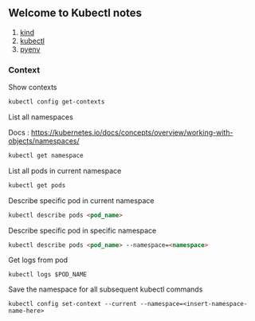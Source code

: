 ## Welcome to Kubectl notes

1. [kind](./kind.md)
2. [kubectl](./kubectl.md)
3. [pyenv](./pyenv.md)

### Context

Show contexts

```markdown
kubectl config get-contexts
```

List all namespaces

Docs : https://kubernetes.io/docs/concepts/overview/working-with-objects/namespaces/ 

```markdown
kubectl get namespace
```

List all pods in current namespace 

```markdown
kubectl get pods
```

Describe specific pod in current namespace 

```markdown
kubectl describe pods <pod_name>
```

Describe specific pod in specific namespace

```markdown
kubectl describe pods <pod_name> --namespace=<namespace>
```

Get logs from pod
```
kubectl logs $POD_NAME
```

Save the namespace for all subsequent kubectl commands
```
kubectl config set-context --current --namespace=<insert-namespace-name-here>
```



